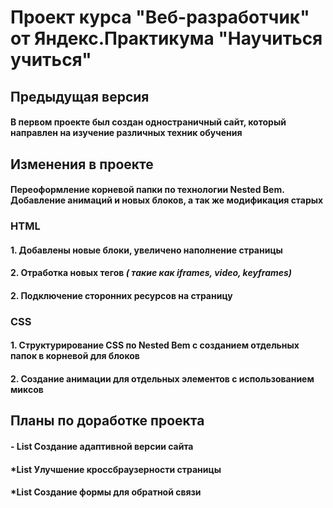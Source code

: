 # Проект курса "Веб-разработчик" от Яндекс.Практикума "Научиться учиться"

## Предыдущая версия

#### В первом проекте был создан одностраничный сайт, который направлен на изучение различных техник обучения

## Изменения в проекте

#### Переоформление корневой папки по технологии **Nested Bem**. Добавление анимаций и новых блоков, а так же модификация старых

### HTML

#### 1. Добавлены новые блоки, увеличено наполнение страницы

#### 2. Отработка новых тегов _( такие как iframes, video, keyframes)_

#### 2. Подключение сторонних ресурсов на страницу

### CSS

#### 1. Структурирование CSS по **Nested Bem** с созданием отдельных папок в корневой для блоков

#### 2. Создание анимации для отдельных элементов с использованием миксов

## Планы по доработке проекта

#### - List Создание адаптивной версии сайта

#### *List Улучшение кроссбраузерности страницы

#### *List Создание формы для обратной связи
